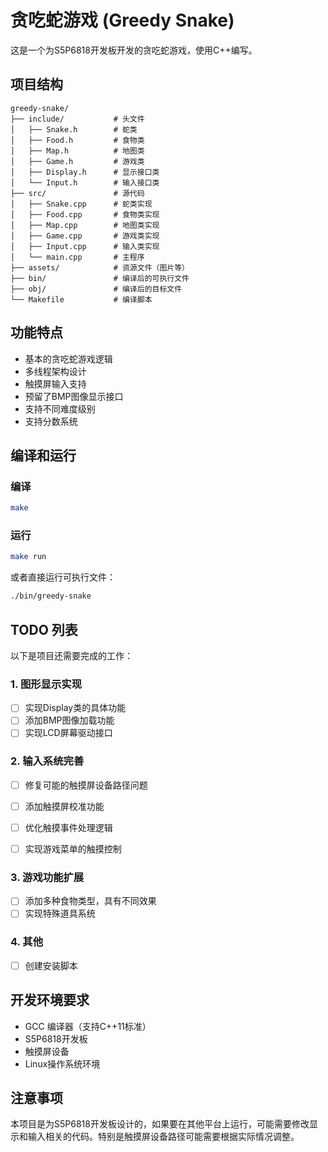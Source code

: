 # 贪吃蛇游戏 (Greedy Snake)

这是一个为S5P6818开发板开发的贪吃蛇游戏，使用C++编写。

## 项目结构

```
greedy-snake/
├── include/           # 头文件
│   ├── Snake.h        # 蛇类
│   ├── Food.h         # 食物类
│   ├── Map.h          # 地图类
│   ├── Game.h         # 游戏类
│   ├── Display.h      # 显示接口类
│   └── Input.h        # 输入接口类
├── src/               # 源代码
│   ├── Snake.cpp      # 蛇类实现
│   ├── Food.cpp       # 食物类实现
│   ├── Map.cpp        # 地图类实现
│   ├── Game.cpp       # 游戏类实现
│   ├── Input.cpp      # 输入类实现
│   └── main.cpp       # 主程序
├── assets/            # 资源文件（图片等）
├── bin/               # 编译后的可执行文件
├── obj/               # 编译后的目标文件
└── Makefile           # 编译脚本
```

## 功能特点

- 基本的贪吃蛇游戏逻辑
- 多线程架构设计
- 触摸屏输入支持
- 预留了BMP图像显示接口
- 支持不同难度级别
- 支持分数系统

## 编译和运行

### 编译

```bash
make
```

### 运行

```bash
make run
```

或者直接运行可执行文件：

```bash
./bin/greedy-snake
```

## TODO 列表

以下是项目还需要完成的工作：

### 1. 图形显示实现
- [ ] 实现Display类的具体功能
- [ ] 添加BMP图像加载功能
- [ ] 实现LCD屏幕驱动接口

### 2. 输入系统完善
- [ ] 修复可能的触摸屏设备路径问题
- [ ] 添加触摸屏校准功能
- [ ] 优化触摸事件处理逻辑

- [ ] 实现游戏菜单的触摸控制

### 3. 游戏功能扩展
- [ ] 添加多种食物类型，具有不同效果
- [ ] 实现特殊道具系统

### 4. 其他
- [ ] 创建安装脚本

## 开发环境要求

- GCC 编译器（支持C++11标准）
- S5P6818开发板
- 触摸屏设备
- Linux操作系统环境

## 注意事项

本项目是为S5P6818开发板设计的，如果要在其他平台上运行，可能需要修改显示和输入相关的代码。特别是触摸屏设备路径可能需要根据实际情况调整。 